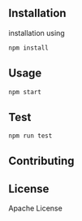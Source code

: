 ## Installation

installation using

```bash
npm install
```

## Usage

```bash
npm start
```


## Test

```bash
npm run test
```

## Contributing


## License
Apache License